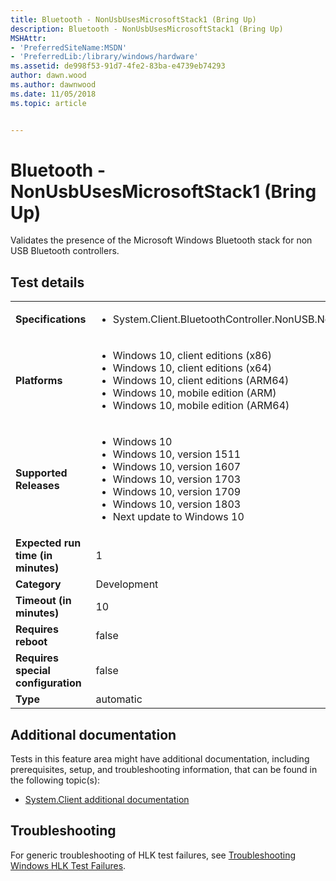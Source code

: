```yaml
---
title: Bluetooth - NonUsbUsesMicrosoftStack1 (Bring Up)
description: Bluetooth - NonUsbUsesMicrosoftStack1 (Bring Up)
MSHAttr:
- 'PreferredSiteName:MSDN'
- 'PreferredLib:/library/windows/hardware'
ms.assetid: de998f53-91d7-4fe2-83ba-e4739eb74293
author: dawn.wood
ms.author: dawnwood
ms.date: 11/05/2018
ms.topic: article


---
```


# <span id="p_hlk_test.6c3de351-87f1-44b3-bf15-a0de2ca1bfa2"></span>Bluetooth - NonUsbUsesMicrosoftStack1 (Bring Up)


Validates the presence of the Microsoft Windows Bluetooth stack for non USB Bluetooth controllers.

## Test details

|||
|---|---|
| **Specifications**  | <ul><li>System.Client.BluetoothController.NonUSB.NonUsbUsesMicrosoftsStack</li></ul> |  
| **Platforms**   | <ul><li>Windows 10, client editions (x86)</li><li>Windows 10, client editions (x64)</li><li>Windows 10, client editions (ARM64)</li><li>Windows 10, mobile edition (ARM)</li><li>Windows 10, mobile edition (ARM64)</li></ul> |
| **Supported Releases** | <ul><li>Windows 10</li><li>Windows 10, version 1511</li><li>Windows 10, version 1607</li><li>Windows 10, version 1703</li><li>Windows 10, version 1709</li><li>Windows 10, version 1803</li><li>Next update to Windows 10</li></ul> |
|**Expected run time (in minutes)**| 1 |
|**Category**| Development |
|**Timeout (in minutes)**| 10 |
|**Requires reboot**| false |
|**Requires special configuration**| false |
|**Type**| automatic |



## <span id="Additional_documentation"></span><span id="additional_documentation"></span><span id="ADDITIONAL_DOCUMENTATION"></span>Additional documentation


Tests in this feature area might have additional documentation, including prerequisites, setup, and troubleshooting information, that can be found in the following topic(s):

-   [System.Client additional documentation](system-client-additional-documentation.md)

## <span id="Troubleshooting"></span><span id="troubleshooting"></span><span id="TROUBLESHOOTING"></span>Troubleshooting


For generic troubleshooting of HLK test failures, see [Troubleshooting Windows HLK Test Failures](../user/troubleshooting-windows-hlk-test-failures.md).










